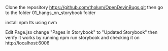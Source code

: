 Clone the repository https://github.com/tholum/OpenDevinBugs.git then go to the folder 01_hangs_on_storybook folder

install npm lts using nvm

Edit Page.jsx change "Pages in Storybook" to "Updated Storybook" then verify it works by running npm run storybook and checking it on http://localhost:6006

